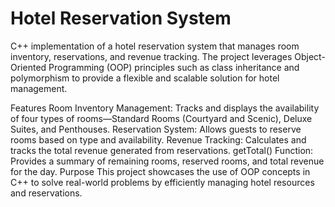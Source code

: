 # Hotel Reservation System
C++ implementation of a hotel reservation system that manages room inventory, reservations, and revenue tracking. The project leverages Object-Oriented Programming (OOP) principles such as class inheritance and polymorphism to provide a flexible and scalable solution for hotel management.

Features
Room Inventory Management: Tracks and displays the availability of four types of rooms—Standard Rooms (Courtyard and Scenic), Deluxe Suites, and Penthouses.
Reservation System: Allows guests to reserve rooms based on type and availability.
Revenue Tracking: Calculates and tracks the total revenue generated from reservations.
getTotal() Function: Provides a summary of remaining rooms, reserved rooms, and total revenue for the day.
Purpose
This project showcases the use of OOP concepts in C++ to solve real-world problems by efficiently managing hotel resources and reservations.
